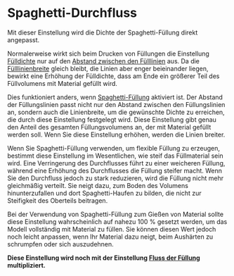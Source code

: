 Spaghetti-Durchfluss
====
Mit dieser Einstellung wird die Dichte der Spaghetti-Füllung direkt angepasst.

Normalerweise wirkt sich beim Drucken von Füllungen die Einstellung [Fülldichte](../infill/infill_sparse_density.md) nur auf den [Abstand zwischen den Fülllinien](../infill/infill_line_distance.md) aus. Da die [Fülllinienbreite](../resolution/infill_line_width.md) gleich bleibt, die Linien aber enger beieinander liegen, bewirkt eine Erhöhung der Fülldichte, dass am Ende ein größerer Teil des Füllvolumens mit Material gefüllt wird.

Dies funktioniert anders, wenn [Spaghetti-Füllung](spaghetti_infill_enabled.md) aktiviert ist. Der Abstand der Füllungslinien passt nicht nur den Abstand zwischen den Füllungslinien an, sondern auch die Linienbreite, um die gewünschte Dichte zu erreichen, die durch diese Einstellung festgelegt wird. Diese Einstellung gibt genau den Anteil des gesamten Füllungsvolumens an, der mit Material gefüllt werden soll. Wenn Sie diese Einstellung erhöhen, werden die Linien breiter.

Wenn Sie Spaghetti-Füllung verwenden, um flexible Füllung zu erzeugen, bestimmt diese Einstellung im Wesentlichen, wie steif das Füllmaterial sein wird. Eine Verringerung des Durchflusses führt zu einer weicheren Füllung, während eine Erhöhung des Durchflusses die Füllung steifer macht. Wenn Sie den Durchfluss jedoch zu stark reduzieren, wird die Füllung nicht mehr gleichmäßig verteilt. Sie neigt dazu, zum Boden des Volumens hinunterzufallen und dort Spaghetti-Haufen zu bilden, die nicht zur Steifigkeit des Oberteils beitragen. 

Bei der Verwendung von Spaghetti-Füllung zum Gießen von Material sollte diese Einstellung wahrscheinlich auf nahezu 100 % gesetzt werden, um das Modell vollständig mit Material zu füllen. Sie können diesen Wert jedoch noch leicht anpassen, wenn Ihr Material dazu neigt, beim Aushärten zu schrumpfen oder sich auszudehnen.

**Diese Einstellung wird noch mit der Einstellung [Fluss der Füllung](../material/infill_material_flow.md) multipliziert.**